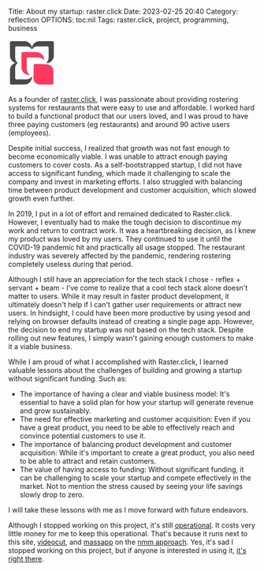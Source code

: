 Title: About my startup: raster.click 
Date: 2023-02-25 20:40
Category: reflection
OPTIONS: toc:nil
Tags: raster.click, project, programming, business

![raster logo](./images/2023/raster-logo.svg)

As a founder of [raster.click](https://raster.click/),
I was passionate about providing rostering systems for restaurants
that were easy to use and affordable.
I worked hard to build a functional product that our users loved,
and I was proud to have three paying customers (eg restaurants)
and around 90 active users (employees).

Despite initial success,
I realized that growth was not fast enough to become economically viable.
I was unable to attract enough paying customers to cover costs.
As a self-bootstrapped startup,
I did not have access to significant funding,
which made it challenging to scale the company and invest in marketing efforts.
I also struggled with balancing time between
product development and customer acquisition,
which slowed growth even further.

In 2019, I put in a lot of effort and remained dedicated to Raster.click.
However, I eventually had to make the tough decision to discontinue
my work and return to contract work.
It was a heartbreaking decision,
as I knew my product was loved by my users.
They continued to use it until the COVID-19 pandemic hit
and practically all usage stopped.
The restaurant industry was severely affected by the pandemic,
rendering rostering completely useless during that period.

Although I still have an appreciation for the tech stack I chose - reflex + servant + beam -
I've come to realize that a cool tech stack alone doesn't matter to users.
While it may result in faster product development,
it ultimately doesn't help if I can't gather user requirements or attract new users.
In hindsight,
I could have been more productive by using yesod and relying on browser defaults
instead of creating a single page app.
However, the decision to end my startup was not based on the tech stack.
Despite rolling out new features,
I simply wasn't gaining enough customers to make it a viable business.

While I am proud of what I accomplished with Raster.click,
I learned valuable lessons about the challenges of building
and growing a startup without significant funding.
Such as:

+ The importance of having a clear and viable business model:
  It's essential to have a solid plan for how your startup will generate revenue and grow sustainably.
+ The need for effective marketing and customer acquisition:
  Even if you have a great product,
  you need to be able to effectively reach and convince potential customers to use it.
+ The importance of balancing product development and customer acquisition:
  While it's important to create a great product,
  you also need to be able to attract and retain customers.
+ The value of having access to funding:
  Without significant funding,
  it can be challenging to scale your startup and compete effectively in the market.
  Not to mention the stress caused by seeing your life savings slowly drop to zero.

I will take these lessons with me as I move forward with future endeavors.


Although I stopped working on this project,
it's still [operational](https://raster.click/).
It costs very little money for me to keep this operational.
That's because it runs next to this site, [videocut](https://videocut.org/),
and [massapp](https://massapp.org/) on the
[nmm approach](https://jappie.me/the-nix-mutli-monolith-machine-nmmm.html).
Yes, it's sad I stopped working on this project,
but if anyone is interested in using it,
[it's right there](https://raster.click/).
